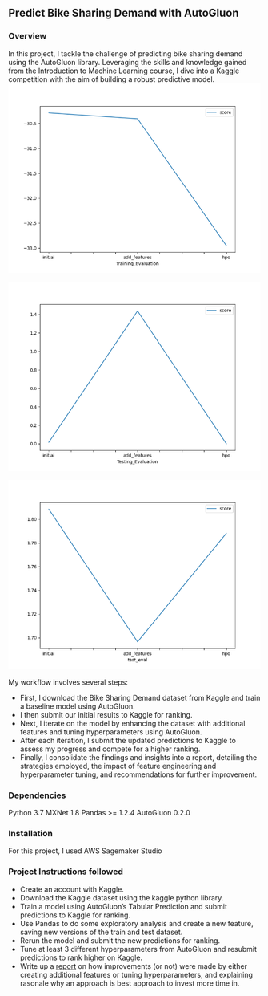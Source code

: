 ## Predict Bike Sharing Demand with AutoGluon

### Overview

In this project, I tackle the challenge of predicting bike sharing demand using the AutoGluon library. Leveraging the skills and knowledge gained from the Introduction to Machine Learning course, 
I dive into a Kaggle competition with the aim of building a robust predictive model.
[![Bike Sharing](model_training_score.png)](/model_training_score.png)

[![Bike Sharing](model_testing_score.png)](/model_testing_score.png)

[![Bike Sharing](model_test_score.png)](/model_test_score.png)


My workflow involves several steps:
- First, I download the Bike Sharing Demand dataset from Kaggle and train a baseline model using AutoGluon.
- I then submit our initial results to Kaggle for ranking.
- Next, I iterate on the model by enhancing the dataset with additional features and tuning hyperparameters using AutoGluon.
- After each iteration, I submit the updated predictions to Kaggle to assess my progress and compete for a higher ranking.
- Finally, I consolidate the findings and insights into a report, detailing the strategies employed, the impact of feature engineering and hyperparameter tuning, and recommendations for further improvement.

### Dependencies

Python 3.7
MXNet 1.8
Pandas >= 1.2.4
AutoGluon 0.2.0 

### Installation

For this project, I used AWS Sagemaker Studio

### Project Instructions followed
 - Create an account with Kaggle.
 - Download the Kaggle dataset using the kaggle python library.
 - Train a model using AutoGluon’s Tabular Prediction and submit predictions to Kaggle for ranking.
 - Use Pandas to do some exploratory analysis and create a new feature, saving new versions of the train and test dataset.
 - Rerun the model and submit the new predictions for ranking.
 - Tune at least 3 different hyperparameters from AutoGluon and resubmit predictions to rank higher on Kaggle.
 - Write up a [report](/report-template.md) on how improvements (or not) were made by either creating additional features or tuning hyperparameters, and explaining rasonale why an approach is best approach to invest more time in.
